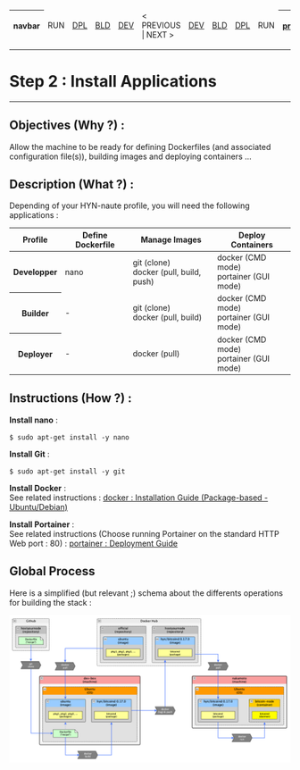 <table>
    <thead>
        <tr>
            <th>navbar</th>
            <td>RUN</td>
            <td><A href="https://github.com/babonet13/HostYourNode/tree/master/HowTo/1_SetupTheMachine">DPL</A></td>
            <td><A href="https://github.com/babonet13/HostYourNode/tree/master/HowTo/1_SetupTheMachine">BLD</A></td>
            <td><A href="https://github.com/babonet13/HostYourNode/tree/master/HowTo/1_SetupTheMachine">DEV</A></td>
            <td>< PREVIOUS | NEXT ></td>
            <td><A href="https://github.com/babonet13/HostYourNode/tree/master/HowTo/3_DefineDockerfiles">DEV</A></td>
            <td><A href="https://github.com/babonet13/HostYourNode/tree/master/HowTo/4_BuildImages">BLD</A></td>
            <td><A href="https://github.com/babonet13/HostYourNode/tree/master/HowTo/5_DeployContainers">DPL</A></td>
            <td>RUN</td>
            <th><A href="https://github.com/babonet13/HostYourNode/blob/master/Who/Profiles.md">profiles</A></th>
        </tr>
    </thead>
</table>

---
# Step 2 : Install Applications

---
Objectives (Why ?) :
--
Allow the machine to be ready for defining Dockerfiles (and associated configuration file(s)), building images and deploying containers ...

Description (What ?) :
--
Depending of your HYN-naute profile, you will need the following applications :
<table>
    <thead>
        <tr>
            <th>Profile</th>
            <th>Define Dockerfile</th>
            <th>Manage Images</th>
            <th>Deploy Containers</th>          
        </tr>
    </thead>
    <tbody>
        <tr>
            <th>Developper</th>
            <td>nano</td>
            <td>git (clone)</br>docker (pull, build, push)</td>
            <td>docker (CMD mode)</br>portainer (GUI mode)</td>
        </tr>
        <tr>
            <th>Builder</th>
            <td>-</td>
            <td>git (clone)</br>docker (pull, build)</td>
            <td>docker (CMD mode)</br>portainer (GUI mode)</td>
        </tr>
        <tr>
            <th>Deployer</th>
            <td>-</td>
            <td>docker (pull)</td>
            <td>docker (CMD mode)</br>portainer (GUI mode)</td>
        </tr>
    </tbody>
</table>

Instructions (How ?) :
--
__Install nano__ :   
<pre><code>$ sudo apt-get install -y nano</code></pre>

__Install Git__ :   
<pre><code>$ sudo apt-get install -y git</code></pre>

__Install Docker__ :   
See related instructions : 
<a href="https://github.com/babonet13/HelloWorld/tree/master/App/docker">docker : Installation Guide (Package-based - Ubuntu/Debian)</a>

__Install Portainer__ :   
See related instructions (Choose running Portainer on the standard HTTP Web port : 80) :
<a href="https://github.com/babonet13/HelloWorld/tree/master/App/portainer">portainer : Deployment Guide</a>
    
Global Process
-
Here is a simplified (but relevant ;) schema about the differents operations for building the stack :

![GlobalProcess](https://github.com/babonet13/Images/blob/master/HostYourNode/HowTo/GlobalProcess.png)


